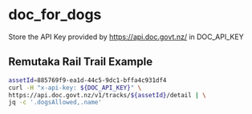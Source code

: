 # doc_for_dogs

Store the API Key provided by https://api.doc.govt.nz/ in DOC_API_KEY

## Remutaka Rail Trail Example

```bash
assetId=885769f9-ea1d-44c5-9dc1-bffa4c931df4
curl -H "x-api-key: ${DOC_API_KEY}" \
https://api.doc.govt.nz/v1/tracks/${assetId}/detail | \
jq -c '.dogsAllowed,.name'
```
